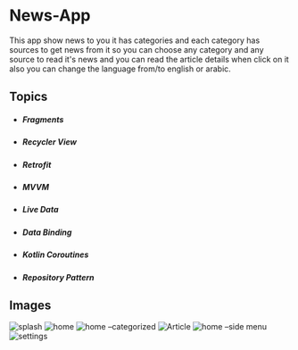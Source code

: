 # **News-App**
This app show news to you it has categories and each category has sources to get news from it so you can choose any category and any source to read it's news and you can read the article details when click on it also you can change the language from/to english or arabic.

## **Topics**
+ ##### Fragments
+ ##### Recycler View
+ ##### Retrofit
+ ##### MVVM
+ ##### Live Data
+ ##### Data Binding
+ ##### Kotlin Coroutines
+ ##### Repository Pattern

## **Images**
![splash](https://github.com/Mohamed00-Hany/News-App/assets/123842448/8afbd2a0-c10d-4285-819a-02509a1165e9)
![home](https://github.com/Mohamed00-Hany/News-App/assets/123842448/b08eb167-d265-49c6-8daf-b808fb00fb3c)
![home –categorized](https://github.com/Mohamed00-Hany/News-App/assets/123842448/29777af2-6098-432c-9482-9381d44f42fd)
![Article](https://github.com/Mohamed00-Hany/News-App/assets/123842448/31182d24-86c3-4707-be04-fd80f3cfd787)
![home –side menu](https://github.com/Mohamed00-Hany/News-App/assets/123842448/c7cefaf4-0124-4da6-87e3-a742f465ec03)
![settings](https://github.com/Mohamed00-Hany/News-App/assets/123842448/5e1c3bf2-a0ab-425d-bd67-a72087b10112)

